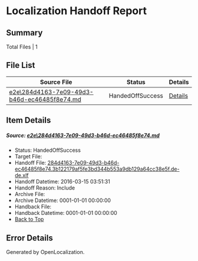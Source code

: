 # <a name='report-top'></a> Localization Handoff Report

## Summary
 Total Files | 1

## File List
 Source File | Status | Details 
 ----------- | ------ | ------- 
 [e2e\284d4163-7e09-49d3-b46d-ec46485f8e74.md](https://github.com/OpenLocalizationTest/oltest/blob/c57c7780346e687f5c4290a4e3512ea9b4c65ec9/e2e/284d4163-7e09-49d3-b46d-ec46485f8e74.md) | HandedOffSuccess | [Details](#e322a4629f0307d803b273b9ee88e0769bcc6bca1)

## Item Details
##### <a name='e322a4629f0307d803b273b9ee88e0769bcc6bca1'></a> Source: [e2e\284d4163-7e09-49d3-b46d-ec46485f8e74.md](https://github.com/OpenLocalizationTest/oltest/blob/c57c7780346e687f5c4290a4e3512ea9b4c65ec9/e2e/284d4163-7e09-49d3-b46d-ec46485f8e74.md)
* Status: HandedOffSuccess
* Target File: 
* Handoff File: [284d4163-7e09-49d3-b46d-ec46485f8e74.3b122179af5fe3bd344b553a9db129a64cc38e5f.de-de.xlf](https://github.com/OpenLocalizationTestOrg/olhandoff/blob/e4d869be502fdb0474496e9af33fb3ad37042fb3/ol-handoff/OpenLocalizationTestOrg/oltest.de-de/yuwzho/ht/284d4163-7e09-49d3-b46d-ec46485f8e74.3b122179af5fe3bd344b553a9db129a64cc38e5f.de-de.xlf)
* Handoff Datetime: 2016-03-15 03:51:31
* Handoff Reason: Include
* Archive File: 
* Archive Datetime: 0001-01-01 00:00:00
* Handback File: 
* Handback Datetime: 0001-01-01 00:00:00
* [Back to Top](#report-top)


## Error Details

Generated by OpenLocalization.
